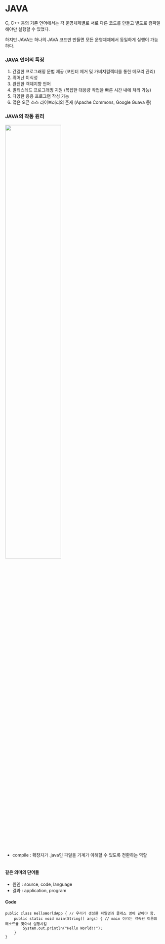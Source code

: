 # JAVA

C, C++ 등의 기존 언어에서는 각 운영체제별로 서로 다른 코드를 만들고 별도로 컴파일 해야만 실행할 수 있었다.

하지만 JAVA는 하나의 JAVA 코드만 만들면 모든 운영체제에서 동일하게 실행이 가능하다.

### JAVA 언어의 특징

1. 간결한 프로그래밍 문법 제공 (포인터 제거 및 가비지컬렉터를 통한 메모리 관리)
2. 뛰어난 이식성
3. 완전한 객체지향 언어
4. 멀티스레드 프로그래밍 지원 (복잡한 대용량 작업을 빠른 시간 내에 처리 가능)
5. 다양한 응용 프로그램 작성 가능
6. 많은 오픈 소스 라이브러리의 존재 (Apache Commons, Google Guava 등)

### JAVA의 작동 원리

<img src="https://images.velog.io/images/nathan29849/post/77be93b3-2293-42ac-93e0-686e5ca15568/image.png" width="60%" >

- compile : 확장자가 .java인 파일을 기계가 이해할 수 있도록 전환하는 역할
  <br/><br/>

#### 같은 의미의 단어들

- 원인 : source, code, language
- 결과 : application, program

#### Code

```
public class HelloWorldApp { // 우리가 생성한 파일명과 클래스 명이 같아야 함.
    public static void main(String[] args) { // main 이라는 약속된 이름의 메소드를 찾아서 실행시킴
        System.out.println("Hello World!!");
    }
}
```
